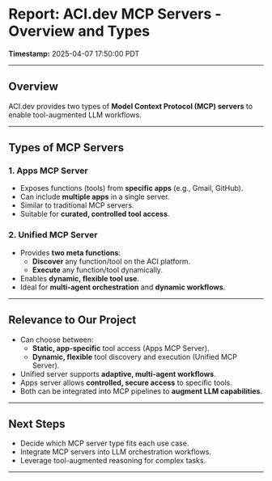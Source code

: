 # Report: ACI.dev MCP Servers - Overview and Types

**Timestamp:** 2025-04-07 17:50:00 PDT

---

## Overview

ACI.dev provides two types of **Model Context Protocol (MCP) servers** to enable tool-augmented LLM workflows.

---

## Types of MCP Servers

### 1. Apps MCP Server

- Exposes functions (tools) from **specific apps** (e.g., Gmail, GitHub).
- Can include **multiple apps** in a single server.
- Similar to traditional MCP servers.
- Suitable for **curated, controlled tool access**.

### 2. Unified MCP Server

- Provides **two meta functions**:
  - **Discover** any function/tool on the ACI platform.
  - **Execute** any function/tool dynamically.
- Enables **dynamic, flexible tool use**.
- Ideal for **multi-agent orchestration** and **dynamic workflows**.

---

## Relevance to Our Project

- Can choose between:
  - **Static, app-specific** tool access (Apps MCP Server).
  - **Dynamic, flexible** tool discovery and execution (Unified MCP Server).
- Unified server supports **adaptive, multi-agent workflows**.
- Apps server allows **controlled, secure access** to specific tools.
- Both can be integrated into MCP pipelines to **augment LLM capabilities**.

---

## Next Steps

- Decide which MCP server type fits each use case.
- Integrate MCP servers into LLM orchestration workflows.
- Leverage tool-augmented reasoning for complex tasks.

---
